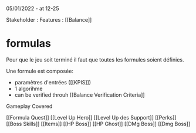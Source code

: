 05/01/2022 - at 12-25

Stakeholder : 
Features : [[Balance]]


# formulas

Pour que le jeu soit terminé il faut que toutes les formules soient définies.

Une formule est composée:
 - paramètres d'entrées ([[KPIS]])
 - 1 algorihme
 - can be verified throuh [[Balance Verification Criteria]]


Gameplay Covered

[[Formula Quest]]
[[Level Up Hero]]
[[Level Up des Support]]
[[Perks]]
[[Boss Skills]]
[[Items]]
[[HP Boss]]
[[HP Ghost]]
[[DMg Boss]]
[[Dmg Boss]]




